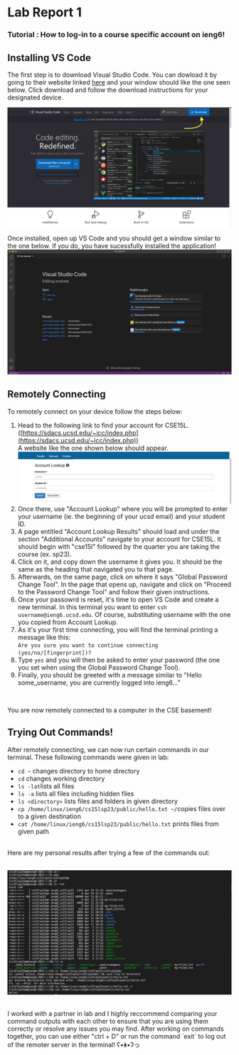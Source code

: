 # Lab Report 1 <br>

### Tutorial : How to log-in to a course specific account on ieng6! <br>

## Installing VS Code <br>
The first step is to download Visual Studio Code. You can dowload it by going to their website linked [here](https://code.visualstudio.com/) and your window should like the one seen below. Click download and follow the download instructions for your designated device.  <br>

![Image](VSCodedowload.png) <br>

Once installed, open up VS Code and you should get a window similar to the one below. If you do, you have sucessfully installed the application! <br>
![Image](oncedowloaded.png) <br> 

## Remotely Connecting <br>
To remotely connect on your device follow the steps below: <br>
1. Head to the following link to find your account for CSE15L. ([https://sdacs.ucsd.edu/~icc/index.php](https://sdacs.ucsd.edu/~icc/index.php)) <br> 
A website like the one shown below should appear.<br>
![Image](acclkupsc.png) 
2. Once there, use "Account Lookup" where you will be prompted to enter your username (ie. the beginning of your ucsd email) and your student ID.
3. A page entitled "Account Lookup Results" should load and under the section "Additional Accounts" navigate to your account for CSE15L. It should 
begin with "cse15l" followed by the quarter you are taking the course (ex. sp23). 
4. Click on it, and copy down the username it gives you. It should be the same as the heading that navigated you to that page. 
5. Afterwards, on the same page, click on where it says "Global Password Change Tool". In the page that opens up, navigate and click on "Proceed to the Password Change Tool" and follow their given instructions. 
6. Once your passowrd is reset, it's time to open VS Code and create a new terminal. In this terminal you want to enter `ssh username@ieng6.ucsd.edu`. Of course, substituting username with the one you copied from Account Lookup.
6. As it's your first time connecting, you will find the terminal printing a message like this: <br> `Are you sure you want to continue connecting (yes/no/[fingerprint])?`
7. Type `yes` and you will then be asked to enter your password (the one you set when using the Global Password Change Tool).
8. Finally, you should be greeted with a message similar to "Hello some_username, you are currently logged into ieng6..." 
<br>

You are now remotely connected to a computer in the CSE basement!<br>

## Trying Out Commands!<br>
After remotely connecting, we can now run certain commands in our terminal. These following commands were given in lab: <br>
* `cd ~` changes directory to home directory
* `cd` changes working directory
* `ls -lat`lists all files  
* `ls -a` lists all files including hidden files
* `ls <directory>` lists files and folders in given directory
* `cp /home/linux/ieng6/cs15lsp23/public/hello.txt ~/`copies files over to a given destination
* `cat /home/linux/ieng6/cs15lsp23/public/hello.txt` prints files from given path
<br>
Here are my personal results after trying a few of the commands out:
<br>
<br>

![Image](tryingcommands2.png)

<br>
I worked with a partner in lab and I highly reccommend comparing your command outputs with each other to ensure that you are using them correctly or 
resolve any issues you may find. After working on commands together, you can use either "ctrl + D" or run the command `exit` to log out of the remoter server in the terminal! ʕ•́ᴥ•̀ʔっ



